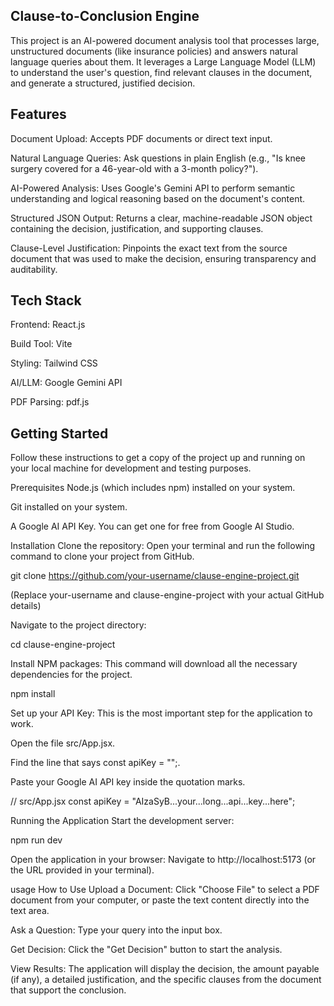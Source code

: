 ## Clause-to-Conclusion Engine
This project is an AI-powered document analysis tool that processes large, unstructured documents (like insurance policies) and answers natural language queries about them. It leverages a Large Language Model (LLM) to understand the user's question, find relevant clauses in the document, and generate a structured, justified decision.

## Features
Document Upload: Accepts PDF documents or direct text input.

Natural Language Queries: Ask questions in plain English (e.g., "Is knee surgery covered for a 46-year-old with a 3-month policy?").

AI-Powered Analysis: Uses Google's Gemini API to perform semantic understanding and logical reasoning based on the document's content.

Structured JSON Output: Returns a clear, machine-readable JSON object containing the decision, justification, and supporting clauses.

Clause-Level Justification: Pinpoints the exact text from the source document that was used to make the decision, ensuring transparency and auditability.

## Tech Stack
Frontend: React.js

Build Tool: Vite

Styling: Tailwind CSS

AI/LLM: Google Gemini API

PDF Parsing: pdf.js

## Getting Started
Follow these instructions to get a copy of the project up and running on your local machine for development and testing purposes.

Prerequisites
Node.js (which includes npm) installed on your system.

Git installed on your system.

A Google AI API Key. You can get one for free from Google AI Studio.

Installation
Clone the repository:
Open your terminal and run the following command to clone your project from GitHub.

git clone https://github.com/your-username/clause-engine-project.git

(Replace your-username and clause-engine-project with your actual GitHub details)

Navigate to the project directory:

cd clause-engine-project

Install NPM packages:
This command will download all the necessary dependencies for the project.

npm install

Set up your API Key:
This is the most important step for the application to work.

Open the file src/App.jsx.

Find the line that says const apiKey = "";.

Paste your Google AI API key inside the quotation marks.

// src/App.jsx
const apiKey = "AIzaSyB...your...long...api...key...here"; 

Running the Application
Start the development server:

npm run dev

Open the application in your browser:
Navigate to http://localhost:5173 (or the URL provided in your terminal).

usage How to Use
Upload a Document: Click "Choose File" to select a PDF document from your computer, or paste the text content directly into the text area.

Ask a Question: Type your query into the input box.

Get Decision: Click the "Get Decision" button to start the analysis.

View Results: The application will display the decision, the amount payable (if any), a detailed justification, and the specific clauses from the document that support the conclusion.
